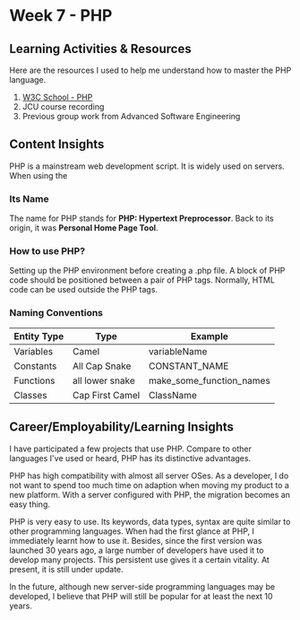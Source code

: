# Week 7 - PHP

## Learning Activities & Resources

Here are the resources I used to help me understand how to master the PHP language.

1. [W3C School - PHP](https://www.w3schools.com/php/)
2. JCU course recording
3. Previous group work from Advanced Software Engineering

## Content Insights

PHP is a mainstream web development script. It is widely used on servers.
When using the

### Its Name

The name for PHP stands for **PHP: Hypertext Preprocessor**. Back to its origin, it was **Personal Home Page Tool**.

### How to use PHP?

Setting up the PHP environment before creating a .php file.
A block of PHP code should be positioned between a pair of PHP tags.
Normally, HTML code can be used outside the PHP tags.

### Naming Conventions

| Entity Type | Type            | Example                  |
|-------------|-----------------|--------------------------|
| Variables   | Camel           | variableName             |
| Constants   | All Cap Snake   | CONSTANT_NAME            |
| Functions   | all lower snake | make_some_function_names |
| Classes     | Cap First Camel | ClassName                |

## Career/Employability/Learning Insights

I have participated a few projects that use PHP.
Compare to other languages I've used or heard, PHP has its distinctive advantages.

PHP has high compatibility with almost all server OSes.
As a developer, I do not want to spend too much time
on adaption when moving my product to a new platform.
With a server configured with PHP, the migration becomes an easy thing.

PHP is very easy to use. Its keywords, data types, syntax are quite similar to other programming languages.
When had the first glance at PHP, I immediately learnt how to use it.
Besides, since the first version was launched 30 years ago, a large number of developers have used it to develop many
projects. This persistent use gives it a certain vitality. At present, it is still under update.

In the future, although new server-side programming languages may be developed, I believe that PHP will still be popular
for at least the next 10 years.
